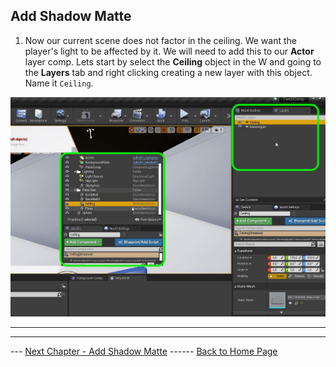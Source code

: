## Add Shadow Matte

1. Now our current scene does not factor in the ceiling.  We want the player's light to be affected by it.  We will need to add this to our **Actor** layer comp.  Lets start by select the **Ceiling** object in the W and going to the **Layers** tab and right clicking creating a new layer with this object.  Name it `Ceiling`.  

![adjust ceiling to self named layer](../images/addCeilingToOwnLayer.jpg)

***













***

--- [Next Chapter - Add Shadow Matte](../shadow_matte/README.md) ------ [Back to Home Page](../README.md)